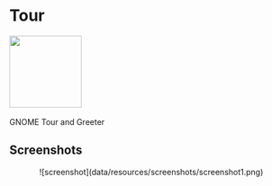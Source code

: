 # Tour

<img src="https://gitlab.gnome.org/GNOME/gnome-tour/-/raw/main/data/icons/org.gnome.Tour.svg" width="128" height="128" />
<p>GNOME Tour and Greeter</p>

## Screenshots

<div align="center">
![screenshot](data/resources/screenshots/screenshot1.png)
</div>

